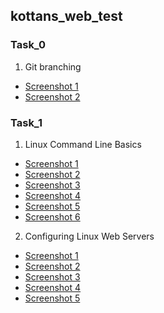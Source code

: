 ## kottans_web_test

### Task_0
1. Git branching
 * [Screenshot 1]( https://raw.githubusercontent.com/Teeos-uk/kottans_web_test/master/task_0/git-branching-1.png )
 * [Screenshot 2]( https://raw.githubusercontent.com/Teeos-uk/kottans_web_test/master/task_0/git-branching-2.png )

### Task_1
1. Linux Command Line Basics
 * [Screenshot 1]( https://raw.githubusercontent.com/Teeos-uk/kottans_web_test/master/task_1/t-1-1-1.png )
 * [Screenshot 2]( https://raw.githubusercontent.com/Teeos-uk/kottans_web_test/master/task_1/t-1-1-2.png )
 * [Screenshot 3]( https://raw.githubusercontent.com/Teeos-uk/kottans_web_test/master/task_1/t-1-1-3.png )
 * [Screenshot 4]( https://raw.githubusercontent.com/Teeos-uk/kottans_web_test/master/task_1/t-1-1-4.png )
 * [Screenshot 5]( https://raw.githubusercontent.com/Teeos-uk/kottans_web_test/master/task_1/t-1-1-5.png )
 * [Screenshot 6]( https://raw.githubusercontent.com/Teeos-uk/kottans_web_test/master/task_1/t-1-1-6.png )
2. Configuring Linux Web Servers
 * [Screenshot 1]( https://raw.githubusercontent.com/Teeos-uk/kottans_web_test/master/task_1/t-1-2-1.png )
 * [Screenshot 2]( https://raw.githubusercontent.com/Teeos-uk/kottans_web_test/master/task_1/t-1-2-2.png )
 * [Screenshot 3]( https://raw.githubusercontent.com/Teeos-uk/kottans_web_test/master/task_1/t-1-2-3.png )
 * [Screenshot 4]( https://raw.githubusercontent.com/Teeos-uk/kottans_web_test/master/task_1/t-1-2-4.png )
 * [Screenshot 5]( https://raw.githubusercontent.com/Teeos-uk/kottans_web_test/master/task_1/t-1-2-5.png )

